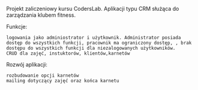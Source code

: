 Projekt zaliczeniowy kursu CodersLab. Aplikacji typu CRM służąca do zarządzania klubem fitness.

Funkcje:

    logowania jako adminiostrator i użytkownik. Administrator posiada dostęp do wszystkich funkcji, pracownik ma ograniczony dostęp, , brak dostępu do wszystkich funkcji dla niezalogowanych użytkowników.
    CRUD dla zajęć, instuktorów, klientów,karnetów

Rozwój aplikacji:

    rozbudowanie opcji karnetów
    mailing dotyczący zajęć oraz końca karnetu
